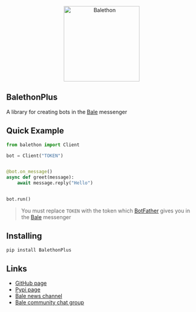 <p align="center">
  <img src="https://balethon.ir/assets/img/logo.png" width="200" alt="Balethon">
</p>

## BalethonPlus

A library for creating bots in the [Bale](https://www.bale.ai) messenger

## Quick Example

```python
from balethon import Client

bot = Client("TOKEN")


@bot.on_message()
async def greet(message):
    await message.reply("Hello")


bot.run()
```

> You must replace `TOKEN` with the token which [BotFather](https://ble.ir/botfather) gives you in the [Bale](https://www.bale.ai) messenger

## Installing

```bash
pip install BalethonPlus
```

## Links

- [GitHub page](https://github.com/MohammaDeveloper/BalethonPlus)
- [Pypi page](https://pypi.org/project/BalethonPlus)
- [Bale news channel](https://ble.ir/balethon_plus)
- [Bale community chat group](https://ble.ir/balethon_plus_group)